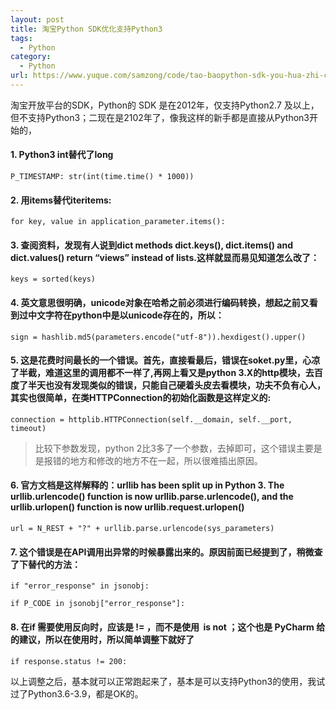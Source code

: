 ```yaml
---
layout: post
title: 淘宝Python SDK优化支持Python3
tags:
  - Python
category:
  - Python
url: https://www.yuque.com/samzong/code/tao-baopython-sdk-you-hua-zhi-chipython3
---
```


淘宝开放平台的SDK，Python的 SDK 是在2012年，仅支持Python2.7 及以上，但不支持Python3；二现在是2102年了，像我这样的新手都是直接从Python3开始的，


#### 1. Python3 int替代了long

`P_TIMESTAMP: str(int(time.time() * 1000))`


#### 2. 用items替代iteritems:

`for key, value in application_parameter.items():`


#### 3. 查阅资料，发现有人说到dict methods dict.keys(), dict.items() and dict.values() return “views” instead of lists.这样就显而易见知道怎么改了：

`keys = sorted(keys)`


#### 4. 英文意思很明确，unicode对象在哈希之前必须进行编码转换，想起之前又看到过中文字符在python中是以unicode存在的，所以：

`sign = hashlib.md5(parameters.encode("utf-8")).hexdigest().upper()`


#### 5. 这是花费时间最长的一个错误。首先，直接看最后，错误在soket.py里，心凉了半截，难道这里的调用都不一样了,再网上看又是python 3.X的http模块，去百度了半天也没有发现类似的错误，只能自己硬着头皮去看模块，功夫不负有心人，其实也很简单，在类HTTPConnection的初始化函数是这样定义的:

`connection = httplib.HTTPConnection(self.__domain, self.__port, timeout)`

> 比较下参数发现，python 2比3多了一个参数，去掉即可，这个错误主要是是报错的地方和修改的地方不在一起，所以很难插出原因。


#### 6. 官方文档是这样解释的：urllib has been split up in Python 3. The urllib.urlencode() function is now urllib.parse.urlencode(), and the urllib.urlopen() function is now urllib.request.urlopen()

`url = N_REST + "?" + urllib.parse.urlencode(sys_parameters)`


#### 7. 这个错误是在API调用出异常的时候暴露出来的。原因前面已经提到了，稍微查了下替代的方法：

`if "error_response" in jsonobj:`

`if P_CODE in jsonobj["error_response"]:`


#### 8. 在if 需要使用反向时，应该是 != ，而不是使用  is not ；这个也是 PyCharm 给的建议，所以在使用时，所以简单调整下就好了

`if response.status != 200:`


以上调整之后，基本就可以正常跑起来了，基本是可以支持Python3的使用，我试过了Python3.6-3.9，都是OK的。
